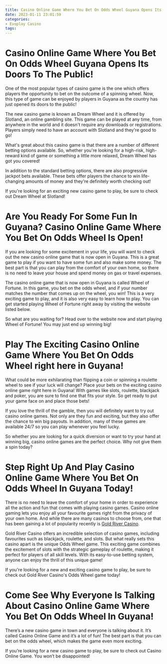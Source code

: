 ```yaml
---
title: Casino Online Game Where You Bet On Odds Wheel Guyana Opens Its Doors To The Public!
date: 2023-01-11 23:01:59
categories:
- Evoplay Casino
tags:
---
```



#  Casino Online Game Where You Bet On Odds Wheel Guyana Opens Its Doors To The Public!

One of the most popular types of casino game is the one which offers players the opportunity to bet on the outcome of a spinning wheel. Now, this type of game can be enjoyed by players in Guyana as the country has just opened its doors to the public!

The new casino game is known as Dream Wheel and it is offered by Slotland, an online gambling site. This game can be played at any time, from anywhere in the world and it doesn't require any downloads or registrations. Players simply need to have an account with Slotland and they're good to go!

What's great about this casino game is that there are a number of different betting options available. So, whether you're looking for a high-risk, high-reward kind of game or something a little more relaxed, Dream Wheel has got you covered!

In addition to the standard betting options, there are also progressive jackpot bets available. These bets offer players the chance to win life-changing amounts of money and they're definitely worth checking out!

If you're looking for an exciting new casino game to play, be sure to check out Dream Wheel at Slotland!

#  Are You Ready For Some Fun In Guyana? Casino Online Game Where You Bet On Odds Wheel Is Open!

If you are looking for some excitement in your life, you will want to check out the new casino online game that is now open in Guyana. This is a great game to play if you want to have some fun and also make some money. The best part is that you can play from the comfort of your own home, so there is no need to leave your house and spend money on gas or travel expenses.

The casino online game that is now open in Guyana is called Wheel of Fortune. In this game, you bet on the odds wheel, and if your number matches the number that comes up on the wheel, you win! This is a very exciting game to play, and it is also very easy to learn how to play. You can get started playing Wheel of Fortune right away by visiting the website listed below.

So what are you waiting for? Head over to the website now and start playing Wheel of Fortune! You may just end up winning big!

#  Play The Exciting Casino Online Game Where You Bet On Odds Wheel right here in Guyana!

What could be more exhilarating than flipping a coin or spinning a roulette wheel to see if your luck will change? Place your bets on the exciting casino online game right here in Guyana! With games like slots, roulette, blackjack and poker, you are sure to find one that fits your style. So get ready to put your game face on and place those bets!

If you love the thrill of the gamble, then you will definitely want to try out casino online games. Not only are they fun and exciting, but they also offer the chance to win big payouts. In addition, many of these games are available 24/7 so you can play whenever you feel lucky.

So whether you are looking for a quick diversion or want to try your hand at winning big, casino online games are the perfect choice. Why not give them a spin today?

#  Step Right Up And Play Casino Online Game Where You Bet On Odds Wheel In Guyana Today!

There is no need to leave the comfort of your home in order to experience all the action and fun that comes with playing casino games. Casino online gaming lets you enjoy all your favourite games right from the privacy of your own home. And while there are many casinos to choose from, one that has been gaining a lot of popularity recently is <a href="https://www.goldenrivieracasino.com/">Gold River Casino</a>.

Gold River Casino offers an incredible selection of casino games, including favourites such as blackjack, roulette, and slots. But what really sets this casino apart is the unique Odds Wheel game. This exciting game combines the excitement of slots with the strategic gameplay of roulette, making it perfect for players of all skill levels. With its easy-to-use betting system, anyone can enjoy the thrill of this unique game!

If you're looking for a new and exciting casino game to play, be sure to check out Gold River Casino's Odds Wheel game today!

#  Come See Why Everyone Is Talking About Casino Online Game Where You Bet On Odds Wheel In Guyana!

There’s a new casino game in town and everyone is talking about it. It’s called Casino Online Game and it’s a lot of fun! The best part is that you can bet on the odds wheel, which makes the game even more exciting.

If you’re looking for a new casino game to play, be sure to check out Casino Online Game. You won’t be disappointed!